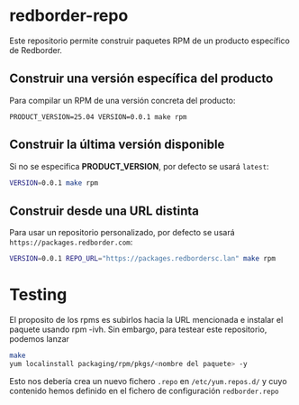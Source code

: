 # redborder-repo

Este repositorio permite construir paquetes RPM de un producto específico de Redborder.

## Construir una versión específica del producto
Para compilar un RPM de una versión concreta del producto:

```
PRODUCT_VERSION=25.04 VERSION=0.0.1 make rpm
```

## Construir la última versión disponible
Si no se especifica **PRODUCT_VERSION**, por defecto se usará `latest`:

```bash
VERSION=0.0.1 make rpm
```

## Construir desde una URL distinta
Para usar un repositorio personalizado, por defecto se usará `https://packages.redborder.com`:

```bash
VERSION=0.0.1 REPO_URL="https://packages.redbordersc.lan" make rpm
```

# Testing
El proposito de los rpms es subirlos hacia la URL mencionada e instalar el paquete usando rpm -ivh. Sin embargo, para testear este repositorio, podemos lanzar
```bash
make
yum localinstall packaging/rpm/pkgs/<nombre del paquete> -y
```
Esto nos debería crea un nuevo fichero `.repo` en `/etc/yum.repos.d/` y cuyo contenido hemos definido en el fichero de configuración `redborder.repo`
